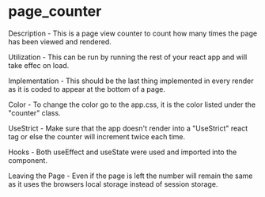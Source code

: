 # page_counter
Description - This is a page view counter to count how many times the page has been viewed and rendered. 

Utilization - This can be run by running the rest of your react app and will take effec on load.

Implementation - This should be the last thing implemented in every render as it is coded to appear at the bottom of a page.

Color - To change the color go to the app.css, it is the color listed under the "counter" class.

UseStrict - Make sure that the app doesn't render into a "UseStrict" react tag or else the counter will increment twice each time.

Hooks - Both useEffect and useState were used and imported into the component.

Leaving the Page - Even if the page is left the number will remain the same as it uses the browsers local storage instead of session storage.

